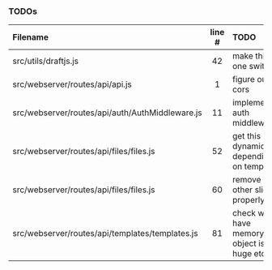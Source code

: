 ### TODOs
| Filename | line # | TODO
|:------|:------:|:------
| src/utils/draftjs.js | 42 | make this one switch
| src/webserver/routes/api/api.js | 1 | figure out cors
| src/webserver/routes/api/auth/AuthMiddleware.js | 11 | implement auth middleware
| src/webserver/routes/api/files/files.js | 52 | get this dynamically depending on template
| src/webserver/routes/api/files/files.js | 60 | remove all other slides properly
| src/webserver/routes/api/templates/templates.js | 81 | check we have memory - object isnt huge etc